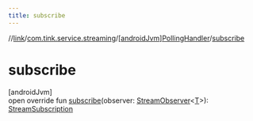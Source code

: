 ```yaml
---
title: subscribe
---
```

//[link](../../../index.html)/[com.tink.service.streaming](../index.html)/[[androidJvm]PollingHandler](index.html)/[subscribe](subscribe.html)



# subscribe



[androidJvm]\
open override fun [subscribe](subscribe.html)(observer: [StreamObserver](../../com.tink.service.streaming.publisher/[android-jvm]-stream-observer/index.html)&lt;[T](index.html)&gt;): [StreamSubscription](../../com.tink.service.streaming.publisher/[android-jvm]-stream-subscription/index.html)




